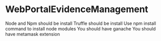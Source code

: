 # WebPortalEvidenceManagement

Node and Npm should be install
Truffle should be install
Use npm install command to install node modules
You should have ganache
You should have metamask extension
